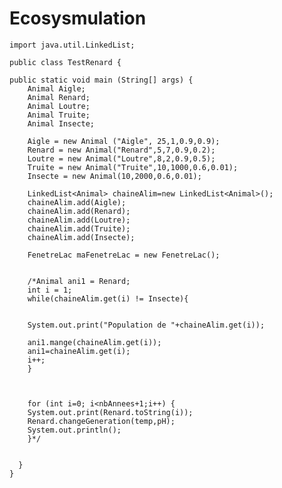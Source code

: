# Ecosysmulation
	import java.util.LinkedList; 

	public class TestRenard {

	public static void main (String[] args) {
	    Animal Aigle;
	    Animal Renard;
	    Animal Loutre;
	    Animal Truite;
	    Animal Insecte;

	    Aigle = new Animal ("Aigle", 25,1,0.9,0.9);
	    Renard = new Animal("Renard",5,7,0.9,0.2);
	    Loutre = new Animal("Loutre",8,2,0.9,0.5);
	    Truite = new Animal("Truite",10,1000,0.6,0.01);
	    Insecte = new Animal(10,2000,0.6,0.01);

		LinkedList<Animal> chaineAlim=new LinkedList<Animal>();
		chaineAlim.add(Aigle);
		chaineAlim.add(Renard);
		chaineAlim.add(Loutre);
		chaineAlim.add(Truite);
		chaineAlim.add(Insecte);  

	    FenetreLac maFenetreLac = new FenetreLac();


		/*Animal ani1 = Renard;
		int i = 1;
	    while(chaineAlim.get(i) != Insecte){


		System.out.print("Population de "+chaineAlim.get(i));

		ani1.mange(chaineAlim.get(i));
		ani1=chaineAlim.get(i);
		i++;
	    }



		for (int i=0; i<nbAnnees+1;i++) {
		System.out.print(Renard.toString(i));
	    Renard.changeGeneration(temp,pH);
	    System.out.println();
		}*/


	  }
	}


